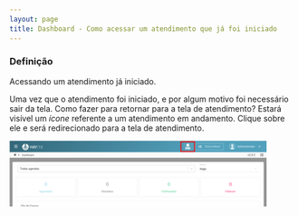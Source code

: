 ```yaml
---
layout: page
title: Dashboard - Como acessar um atendimento que já foi iniciado
---
```


### Definição

Acessando um atendimento já iniciado.


Uma vez que o atendimento foi iniciado, e por algum motivo foi necessário sair da tela.
Como fazer para retornar para a tela de atendimento?
Estará visível um *ícone* referente a um atendimento em andamento. Clique sobre ele e será redirecionado para a tela de atendimento.
<div class="text-center"> 
  <img alt="filttro" src="como-acessar-um-atendimento-que-ja-foi-iniciado-img-01.png" style="width: 90%;">
</div>

